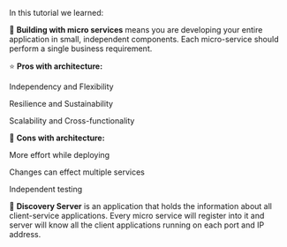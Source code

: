 In this tutorial we learned:


🔧  **Building with micro services**
 means you are developing your entire application in small, independent components. Each micro-service should perform a single business requirement. 


⭐ **Pros with architecture:**

Independency and Flexibility

Resilience and Sustainability

Scalability and Cross-functionality


💩  **Cons with architecture:**

More effort while deploying

Changes can effect multiple services

Independent testing


💾 **Discovery Server**
is an application that holds the information about all client-service applications. Every micro service will register into it and server will know all the client applications running on each port and IP address. 


